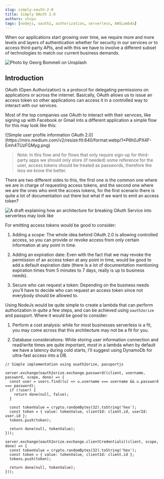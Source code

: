 ```yaml
---
slug: simply-oauth-2-0
title: Simply OAuth 2.0
authors: stuyu
tags: [nodejs, oauth2, authorization, serverless, AWSLambda]
---
```


When our applications start growing over time, we require more and more levels and layers of authentication whether for security in our services or to access third-party APIs, and with this we have to involve a different subset of technologies to match our current business demands.

![Photo by Georg Bommeli on Unsplash](https://miro.medium.com/v2/resize:fit:720/format:webp/0*7NkquZaGvTytv1AQ)

## Introduction
OAuth (Open Authorization) is a protocol for delegating permissions on applications or across the internet. Basically, OAuth allows us to issue an access token so other applications can access it in a controlled way to interact with our services.

Most of the top companies use OAuth to interact with their services, like signing up with Facebook or Gmail into a different application a simple flow for this may look like this:

<div style={{textAlign: 'center'}}>
![Simple user profile information OAuth 2.0](https://miro.medium.com/v2/resize:fit:640/format:webp/1*P6h0JPX4F-Emh4TUzFGMyg.png)
</div>

> Note: In this flow and for flows that only require sign-up for third-party apps we should only store (if needed) some reference for the user, access tokens should be treated as passwords, therefore the less we know the better.

There are two different sides to this, the first one is the common one where we are in charge of requesting access tokens, and the second one where we are the ones who emit the access tokens, for the first scenario there is quite a lot of documentation out there but what if we want to emit an access token?

![A draft explaining how an architecture for breaking OAuth Service into serverless may look like](https://miro.medium.com/v2/resize:fit:720/format:webp/1*8HJMGYPEuQEAJs2HTCKHKg.png)

For emitting access tokens would be good to consider:

1. Adding a scope: The whole idea behind OAuth 2.0 is allowing controlled access, so you can provide or revoke access from only certain information at any point in time.

2. Adding an expiration date: Even with the fact that we may revoke the permission of an access token at any point in time, would be good to add a default expiration date (there is a lot of documentation mentioning expiration times from 5 minutes to 7 days, really is up to business needs).

3. Secure who can request a token: Depending on the business needs you’ll have to decide who can request an access token since not everybody should be allowed to.


Using NodeJs would be quite simple to create a lambda that can perform authorization in quite a few steps, and can be achieved using `oauth2orize` and passport. Where it would be good to consider:

1. Perform a cost analysis: while for most businesses serverless is a fit, you may come across that this architecture may not be a fit for you.

2. Database considerations: While storing user information connection and read/write times are quite important, most in a lambda when by default we have a latency during cold starts, I’ll suggest using DynamoDb for ultra-fast access into a DB.

```node
// Simple implementation using ouath2orize, passportjs

server.exchange(oauth2orize.exchange.password((client, username, password, scope, done) => {
  const user = users.find((u) => u.username === username && u.password === password);
  if (!user) {
    return done(null, false);
  }

  const tokenValue = crypto.randomBytes(32).toString('hex');
  const token = { value: tokenValue, clientId: client.id, userId: user.id };
  tokens.push(token);

  return done(null, tokenValue);
}));

server.exchange(oauth2orize.exchange.clientCredentials((client, scope, done) => {
  const tokenValue = crypto.randomBytes(32).toString('hex');
  const token = { value: tokenValue, clientId: client.id };
  tokens.push(token);

  return done(null, tokenValue);
}));
```
